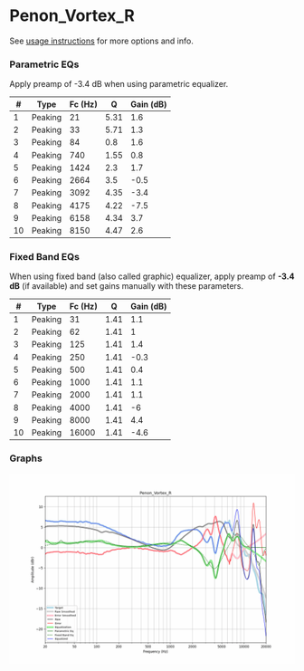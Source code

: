 # Penon_Vortex_R
See [usage instructions](https://github.com/jaakkopasanen/AutoEq#usage) for more options and info.

### Parametric EQs
Apply preamp of -3.4 dB when using parametric equalizer.

|   # | Type    |   Fc (Hz) |    Q |   Gain (dB) |
|-----|---------|-----------|------|-------------|
|   1 | Peaking |        21 | 5.31 |         1.6 |
|   2 | Peaking |        33 | 5.71 |         1.3 |
|   3 | Peaking |        84 | 0.8  |         1.6 |
|   4 | Peaking |       740 | 1.55 |         0.8 |
|   5 | Peaking |      1424 | 2.3  |         1.7 |
|   6 | Peaking |      2664 | 3.5  |        -0.5 |
|   7 | Peaking |      3092 | 4.35 |        -3.4 |
|   8 | Peaking |      4175 | 4.22 |        -7.5 |
|   9 | Peaking |      6158 | 4.34 |         3.7 |
|  10 | Peaking |      8150 | 4.47 |         2.6 |

### Fixed Band EQs
When using fixed band (also called graphic) equalizer, apply preamp of **-3.4 dB** (if available) and set gains manually with these parameters.

|   # | Type    |   Fc (Hz) |    Q |   Gain (dB) |
|-----|---------|-----------|------|-------------|
|   1 | Peaking |        31 | 1.41 |         1.1 |
|   2 | Peaking |        62 | 1.41 |         1   |
|   3 | Peaking |       125 | 1.41 |         1.4 |
|   4 | Peaking |       250 | 1.41 |        -0.3 |
|   5 | Peaking |       500 | 1.41 |         0.4 |
|   6 | Peaking |      1000 | 1.41 |         1.1 |
|   7 | Peaking |      2000 | 1.41 |         1.1 |
|   8 | Peaking |      4000 | 1.41 |        -6   |
|   9 | Peaking |      8000 | 1.41 |         4.4 |
|  10 | Peaking |     16000 | 1.41 |        -4.6 |

### Graphs
![](./Penon_Vortex_R.png)
